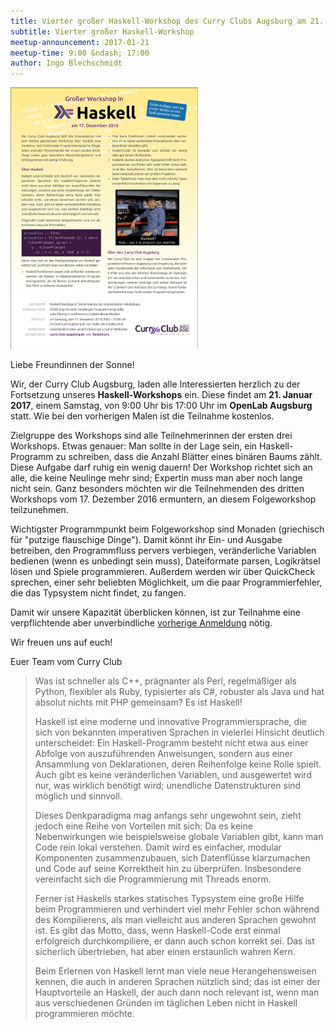 ```yaml
---
title: Vierter großer Haskell-Workshop des Curry Clubs Augsburg am 21. Januar 2017
subtitle: Vierter großer Haskell-Workshop
meetup-announcement: 2017-01-21
meetup-time: 9:00 &ndash; 17:00
author: Ingo Blechschmidt
---
```


<div class="right">
  <a href="/files/haskellworkshop-plakat3.pdf">
    <img width="300" src="/files/haskellworkshop-plakat3.png" />
  </a>
</div>

Liebe Freundinnen der Sonne!

Wir, der Curry Club Augsburg, laden alle Interessierten herzlich zu der Fortsetzung unseres
**Haskell-Workshops** ein. Diese findet am **21. Januar 2017**,
einem Samstag, von 9:00 Uhr bis 17:00 Uhr im **OpenLab Augsburg** statt. Wie
bei den vorherigen Malen ist die Teilnahme kostenlos.

Zielgruppe des Workshops sind alle Teilnehmerinnen der ersten drei Workshops.
Etwas genauer: Man sollte in der Lage sein, ein Haskell-Programm zu schreiben,
dass die Anzahl Blätter eines binären Baums zählt. Diese Aufgabe darf ruhig ein
wenig dauern! Der Workshop richtet sich an alle, die keine Neulinge mehr sind;
Expertin muss man aber noch lange nicht sein. Ganz besonders möchten wir die
Teilnehmenden des dritten Workshops vom 17. Dezember 2016 ermuntern, an diesem
Folgeworkshop teilzunehmen.

Wichtigster Programmpunkt beim Folgeworkshop sind Monaden (griechisch
für "putzige flauschige Dinge"). Damit könnt ihr Ein- und Ausgabe
betreiben, den Programmfluss pervers verbiegen, veränderliche Variablen
bedienen (wenn es unbedingt sein muss), Dateiformate parsen, Logikrätsel
lösen und Spiele programmieren. Außerdem werden wir über QuickCheck 
sprechen, einer sehr beliebten Möglichkeit, um die paar 
Programmierfehler, die das Typsystem nicht findet, zu fangen.

Damit wir unsere Kapazität überblicken können, ist zur Teilnahme eine
verpflichtende aber unverbindliche [vorherige Anmeldung][pad] nötig.

Wir freuen uns auf euch!

Euer Team vom Curry Club

<!--more-->

> Was ist schneller als C++, prägnanter als Perl, regelmäßiger als Python,
> flexibler als Ruby, typisierter als C#, robuster als Java und hat
> absolut nichts mit PHP gemeinsam? Es ist Haskell!
> 
> Haskell ist eine moderne und innovative Programmiersprache, die sich von
> bekannten imperativen Sprachen in vielerlei Hinsicht deutlich
> unterscheidet: Ein Haskell-Programm besteht nicht etwa aus einer Abfolge
> von auszuführenden Anweisungen, sondern aus einer Ansammlung von
> Deklarationen, deren Reihenfolge keine Rolle spielt. Auch gibt es keine
> veränderlichen Variablen, und ausgewertet wird nur, was wirklich
> benötigt wird; unendliche Datenstrukturen sind möglich und sinnvoll.
> 
> Dieses Denkparadigma mag anfangs sehr ungewohnt sein, zieht jedoch eine
> Reihe von Vorteilen mit sich: Da es keine Nebenwirkungen wie
> beispielsweise globale Variablen gibt, kann man Code rein lokal
> verstehen. Damit wird es einfacher, modular Komponenten zusammenzubauen,
> sich Datenflüsse klarzumachen und Code auf seine Korrektheit hin zu
> überprüfen. Insbesondere vereinfacht sich die Programmierung mit Threads
> enorm.
> 
> Ferner ist Haskells starkes statisches Typsystem eine große Hilfe beim
> Programmieren und verhindert viel mehr Fehler schon während des
> Kompilierens, als man vielleicht aus anderen Sprachen gewohnt ist. Es
> gibt das Motto, dass, wenn Haskell-Code erst einmal erfolgreich
> durchkompiliere, er dann auch schon korrekt sei. Das ist sicherlich
> übertrieben, hat aber einen erstaunlich wahren Kern.
> 
> Beim Erlernen von Haskell lernt man viele neue Herangehensweisen kennen,
> die auch in anderen Sprachen nützlich sind; das ist einer der
> Hauptvorteile an Haskell, der auch dann noch relevant ist, wenn man aus
> verschiedenen Gründen im täglichen Leben nicht in Haskell programmieren
> möchte.

[pad]: https://ola.pads.ccc.de/haskell-workshop-2017a
[hs-platform]: https://www.haskell.org/platform/
[hackage]: http://hackage.haskell.org/
